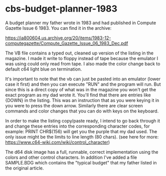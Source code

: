 # cbs-budget-planner-1983
A budget planner my father wrote in 1983 and had published in Compute Gazette Issue 6 1983.  You can find it in the archive: 

https://ia800604.us.archive.org/20/items/1983-12-computegazette/Compute_Gazette_Issue_06_1983_Dec.pdf

The VB file contains a typed out, cleaned up version of the listing in the magazine.  I made it write to floppy instead of tape because the emulator I was using could only read from tape.  I also made the color change back to default c64 light blue on termination.

It's important to note that the vb can just be pasted into an emulator (lower case it first) and then you can execute "RUN" and the program will run.  But since this is a direct copy of what was in the magazine you won't get the exact program as my dad wrote it.  You'll find that there are entries like {DOWN} in the listing.  This was an instruction that as you were keying it in you were to press the down arrow.  Similarly there are clear screen commands and color changes that you can do with keys on the keyboard.

In order to make the listing copy/paste ready, I intend to go back through it and change these entries into the corresponding character codes, for example:
PRINT CHR$(156)
will get you the purple that my dad used.  The only issue might be the limits to line length (80 chars).
(see here for more: https://www.c64-wiki.com/wiki/control_character)


The d64 disk image has a full, runnable, correct implementation using the colors and other control characters.  In addition I've added a file SAMPLE.BDG which contains the "typical budget" that my father listed in the original article.
